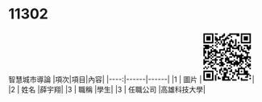 # 11302
智慧城市導論
|項次|項目|內容|
|----:|------|------|
|1 | 圖片 |<img src="123.png" width="100" height="100" />|
|2 | 姓名 |薛宇翔|
|3 | 職稱 |學生|
|3 | 任職公司 |高雄科技大學|
